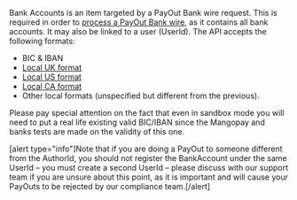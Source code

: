 Bank Accounts is an item targeted by a PayOut Bank wire request. This is required in order to [process a PayOut Bank wire](http://demo.dev-app.net/endpoints/v2/payouts#e227_the-payout-object), as it contains all bank accounts. It may also be linked to a user (UserId). The API accepts the following formats:
* BIC & IBAN
* [Local UK format](/endpoints/v2#entity_13)
* [Local US format](/endpoints/v2#entity_27)
* [Local CA format](/endpoints/v2#entity_12)
* Other local formats (unspecified but different from the previous).

Please pay special attention on the fact that even in sandbox mode you will need to put a real life existing valid BIC/IBAN since the Mangopay and banks tests are made on the validity of this one.

[alert type="info"]Note that if you are doing a PayOut to someone different from the AuthorId, you should not register the BankAccount under the same UserId – you must create a second UserId – please discuss with our support team if you are unsure about this point, as it is important and will cause your PayOuts to be rejected by our compliance team.[/alert]